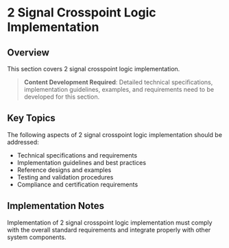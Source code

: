 # 2 Signal Crosspoint Logic Implementation

## Overview

This section covers 2 signal crosspoint logic implementation.

> **Content Development Required**: Detailed technical specifications, implementation guidelines, examples, and requirements need to be developed for this section.

## Key Topics

The following aspects of 2 signal crosspoint logic implementation should be addressed:

- Technical specifications and requirements
- Implementation guidelines and best practices
- Reference designs and examples
- Testing and validation procedures
- Compliance and certification requirements

## Implementation Notes

Implementation of 2 signal crosspoint logic implementation must comply with the overall standard requirements and integrate properly with other system components.

